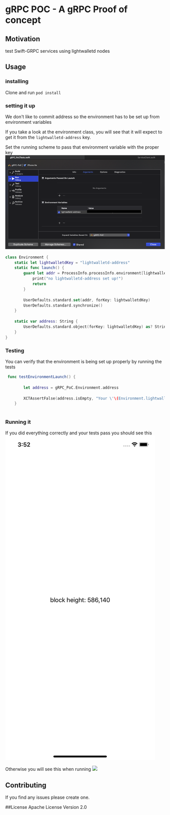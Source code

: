 # gRPC POC - A gRPC Proof of concept

## Motivation 
test Swift-GRPC services using lightwalletd nodes

## Usage

### installing 
Clone and run ```pod install``` 

### setting it up
We don't like to commit address so the environment has to be set up from environment variables

If you take a look at the environment class, you will see that it will expect to get it from the ```lightwalletd-address``` key.

Set the running scheme to pass that environment variable with the proper key
![](images/edit_scheme.png)


```` swift 
class Environment {
    static let lightwalletdKey = "lightwalletd-address"
    static func launch() {
        guard let addr = ProcessInfo.processInfo.environment[lightwalletdKey] else {
            print("no lightwalletd-address set up!")
            return
        }
        
        UserDefaults.standard.set(addr, forKey: lightwalletdKey)
        UserDefaults.standard.synchronize()
    }
    
    static var address: String {
        UserDefaults.standard.object(forKey: lightwalletdKey) as? String ?? ""
    }
}
````

### Testing
You can verify that the environment is being set up properly by running the tests

```` swift 
 func testEnvironmentLaunch() {
        
        let address = gRPC_PoC.Environment.address
        
        XCTAssertFalse(address.isEmpty, "Your \'\(Environment.lightwalletdKey)\' key is missing from your launch environment variables")
    }
    
````


### Running it 
If you did everything correctly and your tests pass you should see this
![](/images/block_size.png)

Otherwise you will see this when running 
![](/images/block_failed.png])

## Contributing
If you find any issues please create one. 

##License
Apache License Version 2.0 

